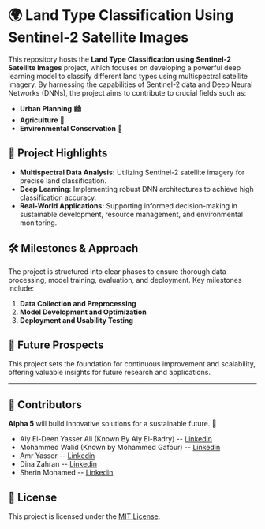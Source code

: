 # 🌍 Land Type Classification Using Sentinel-2 Satellite Images

This repository hosts the **Land Type Classification using Sentinel-2 Satellite Images** project, which focuses on developing a powerful deep learning model to classify different land types using multispectral satellite imagery. By harnessing the capabilities of Sentinel-2 data and Deep Neural Networks (DNNs), the project aims to contribute to crucial fields such as:

- **Urban Planning** 🏙️  
- **Agriculture** 🌾  
- **Environmental Conservation** 🌳  

## 📌 Project Highlights
- **Multispectral Data Analysis:** Utilizing Sentinel-2 satellite imagery for precise land classification.  
- **Deep Learning:** Implementing robust DNN architectures to achieve high classification accuracy.  
- **Real-World Applications:** Supporting informed decision-making in sustainable development, resource management, and environmental monitoring.  

## 🛠️ Milestones & Approach
The project is structured into clear phases to ensure thorough data processing, model training, evaluation, and deployment. Key milestones include:  
1. **Data Collection and Preprocessing**  
2. **Model Development and Optimization**  
3. **Deployment and Usability Testing**  

## 🔮 Future Prospects
This project sets the foundation for continuous improvement and scalability, offering valuable insights for future research and applications.  

---

## 🤝 Contributors
**Alpha 5** will build innovative solutions for a sustainable future. 🌟
- Aly El-Deen Yasser Ali (Known By Aly El-Badry) -- [Linkedin](https://www.linkedin.com/in/aly-el-badry/)
- Mohammed Walid (Known by Mohammed Gafour) -- [Linkedin](https://www.linkedin.com/in/mohammadgafour/)
- Amr Yasser  -- [Linkedin](https://www.linkedin.com/in/amryasser25/)
- Dina Zahran -- [Linkedin](https://www.linkedin.com/in/dina-zahran-dz/)
- Sherin Mohamed -- [Linkedin](https://www.linkedin.com/in/sherin-mohamed-sm/)

## 📜 License  
This project is licensed under the [MIT License](LICENSE).  
